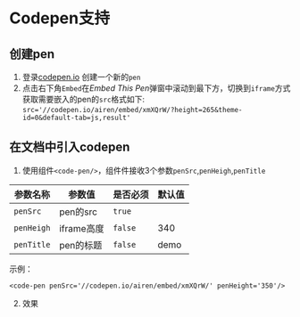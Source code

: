 # Codepen支持

## 创建pen

1. 登录[codepen.io](https://codepen.io/) 创建一个新的`pen`
2. 点击右下角`Embed`在*Embed This Pen*弹窗中滚动到最下方，切换到`iframe`方式
  获取需要嵌入的pen的`src`格式如下:  
  `src='//codepen.io/airen/embed/xmXQrW/?height=265&theme-id=0&default-tab=js,result'`

## 在文档中引入codepen

1. 使用组件`<code-pen/>`，组件件接收3个参数`penSrc`,`penHeigh`,`penTitle`

  | 参数名称 | 参数值 | 是否必须 | 默认值 |
  |---|---|---|---|
  | `penSrc` | pen的src | `true` | |
  | `penHeigh` | iframe高度 | `false` | 340 |
  | `penTitle` | pen的标题 | `false` | demo |

  示例：
  ```vue
  <code-pen penSrc='//codepen.io/airen/embed/xmXQrW/' penHeight='350'/>
  ```
2. 效果

<code-pen penSrc='//codepen.io/airen/embed/xmXQrW/' penHeight='350'/>